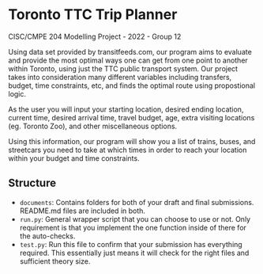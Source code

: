 # Toronto TTC Trip Planner

CISC/CMPE 204 Modelling Project - 2022 - Group 12

Using data set provided by transitfeeds.com, our program aims to evaluate and provide the most optimal ways one can get from one point to another within Toronto, using just the TTC public transport system. Our project takes into consideration many different variables including transfers, budget, time constraints, etc, and finds the optimal route using propostional logic. 

As the user you will input your starting location, desired ending location, current time, desired arrival time, travel budget, age, extra visiting locations (eg. Toronto Zoo), and other miscellaneous options. 

Using this information, our program will show you a list of trains, buses, and streetcars you need to take at which times in order to reach your location within your budget and time constraints.

## Structure

* `documents`: Contains folders for both of your draft and final submissions. README.md files are included in both.
* `run.py`: General wrapper script that you can choose to use or not. Only requirement is that you implement the one function inside of there for the auto-checks.
* `test.py`: Run this file to confirm that your submission has everything required. This essentially just means it will check for the right files and sufficient theory size.
